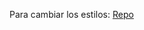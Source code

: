 Para cambiar los estilos:
[Repo](https://github.com/react-syntax-highlighter/react-syntax-highlighter/blob/master/AVAILABLE_STYLES_HLJS.MD)
